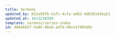 ```yaml
---
title: Sermons
updated_by: 612a56fb-5afc-4cfa-ad62-4db3b143ba21
updated_at: 1613238389
template: sermons/series-index
id: 486eb827-5a85-4bed-ad7d-98ce1fd65d0c
---
```


